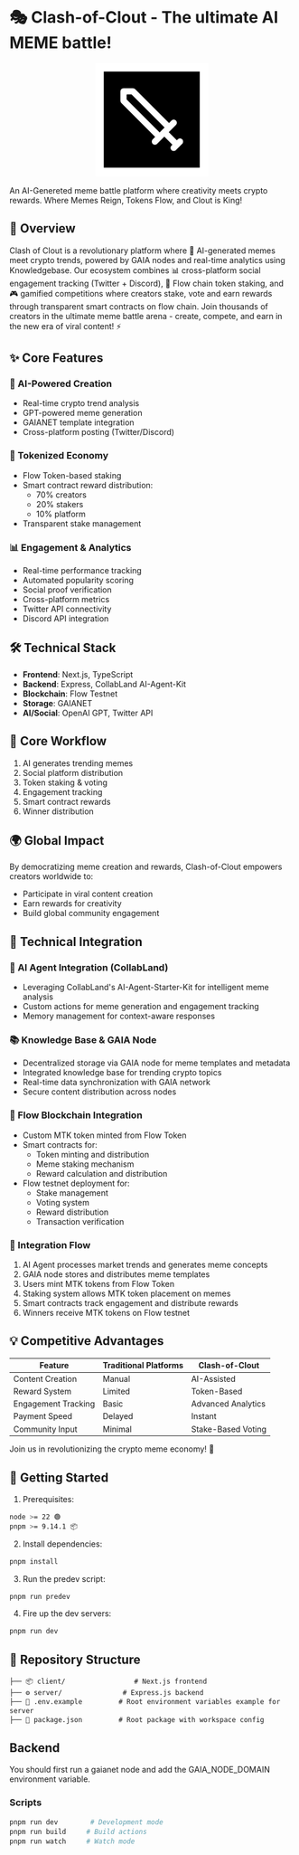 # 🎭 Clash-of-Clout - The ultimate AI MEME battle!
<p align="center">
  <img src="icon_1.webp" width="200" alt="Clash of Clout Logo">
</p>
An AI-Genereted meme battle platform where creativity meets crypto rewards. Where Memes Reign, Tokens Flow, and Clout is King!


## 🚀 Overview

Clash of Clout is a revolutionary platform where 🎨 AI-generated memes meet crypto trends, powered by GAIA nodes and real-time analytics using Knowledgebase. Our ecosystem combines 📊 cross-platform social engagement tracking (Twitter + Discord), 💎 Flow chain token staking, and 🎮 gamified competitions where creators stake, vote and earn rewards through transparent smart contracts on flow chain. Join thousands of creators in the ultimate meme battle arena - create, compete, and earn in the new era of viral content! ⚡

## ✨ Core Features

### 🤖 AI-Powered Creation

- Real-time crypto trend analysis
- GPT-powered meme generation
- GAIANET template integration
- Cross-platform posting (Twitter/Discord)

### 💎 Tokenized Economy

- Flow Token-based staking
- Smart contract reward distribution:
  - 70% creators
  - 20% stakers
  - 10% platform
- Transparent stake management

### 📊 Engagement & Analytics

- Real-time performance tracking
- Automated popularity scoring
- Social proof verification
- Cross-platform metrics
- Twitter API connectivity
- Discord API integration

## 🛠 Technical Stack

- **Frontend**: Next.js, TypeScript
- **Backend**: Express, CollabLand AI-Agent-Kit
- **Blockchain**: Flow Testnet
- **Storage**: GAIANET
- **AI/Social**: OpenAI GPT, Twitter API

## 🔄 Core Workflow

1. AI generates trending memes
2. Social platform distribution
3. Token staking & voting
4. Engagement tracking
5. Smart contract rewards
6. Winner distribution

## 🌍 Global Impact

By democratizing meme creation and rewards, Clash-of-Clout empowers creators worldwide to:

- Participate in viral content creation
- Earn rewards for creativity
- Build global community engagement

## 🔗 Technical Integration

### 🤖 AI Agent Integration (CollabLand)

- Leveraging CollabLand's AI-Agent-Starter-Kit for intelligent meme analysis
- Custom actions for meme generation and engagement tracking
- Memory management for context-aware responses

### 📚 Knowledge Base & GAIA Node

- Decentralized storage via GAIA node for meme templates and metadata
- Integrated knowledge base for trending crypto topics
- Real-time data synchronization with GAIA network
- Secure content distribution across nodes

### 💎 Flow Blockchain Integration

- Custom MTK token minted from Flow Token
- Smart contracts for:
  - Token minting and distribution
  - Meme staking mechanism
  - Reward calculation and distribution
- Flow testnet deployment for:
  - Stake management
  - Voting system
  - Reward distribution
  - Transaction verification

### 🔄 Integration Flow

1. AI Agent processes market trends and generates meme concepts
2. GAIA node stores and distributes meme templates
3. Users mint MTK tokens from Flow Token
4. Staking system allows MTK token placement on memes
5. Smart contracts track engagement and distribute rewards
6. Winners receive MTK tokens on Flow testnet

## 💡 Competitive Advantages

| Feature             | Traditional Platforms | Clash-of-Clout     |
| ------------------- | --------------------- | ------------------ |
| Content Creation    | Manual                | AI-Assisted        |
| Reward System       | Limited               | Token-Based        |
| Engagement Tracking | Basic                 | Advanced Analytics |
| Payment Speed       | Delayed               | Instant            |
| Community Input     | Minimal               | Stake-Based Voting |

Join us in revolutionizing the crypto meme economy! 🚀

## 🚀 Getting Started

1. Prerequisites:

```bash
node >= 22 🟢
pnpm >= 9.14.1 📦
```

2. Install dependencies:

```bash
pnpm install
```

3. Run the predev script:

```bash
pnpm run predev
```

4. Fire up the dev servers:

```bash
pnpm run dev
```

## 📁 Repository Structure

```
├── 📦 client/                 # Next.js frontend
├── ⚙️ server/               # Express.js backend
├── 📝 .env.example         # Root environment variables example for server
├── 🔧 package.json         # Root package with workspace config
```

## Backend

You should first run a gaianet node and add the GAIA_NODE_DOMAIN environment variable.

### Scripts

```bash
pnpm run dev        # Development mode
pnpm run build     # Build actions
pnpm run watch     # Watch mode
```
